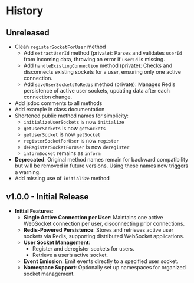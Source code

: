 # History

## Unreleased

-   Clean `registerSocketForUser` method
    -   Add `extractUserId` method (private): Parses and validates `userId` from incoming data, throwing an error if `userId` is missing.
    -   Add `handleExistingConnection` method (private): Checks and disconnects existing sockets for a user, ensuring only one active connection.
    -   Add `saveUserSocketsToRedis` method (private): Manages Redis persistence of active user sockets, updating data after each connection change.
-   Add jsdoc comments to all methods
-   Add example in class documentation
-   Shortened public method names for simplicity:
    -   `initializeUserSockets` is now `initialize`
    -   `getUserSockets` is now `getSockets`
    -   `getUserSocket` is now `getSocket`
    -   `registerSocketForUser` is now `register`
    -   `deRegisterSocketForUser` is now `deregister`
    -   `informSocket` remains as `inform`
-   **Deprecated**: Original method names remain for backward compatibility but will be removed in future versions. Using these names now triggers a warning.
-   Add missing use of `initialize` method

## v1.0.0 - Initial Release

-   **Initial Features**:
    -   **Single Active Connection per User**: Maintains one active WebSocket connection per user, disconnecting prior connections.
    -   **Redis-Powered Persistence**: Stores and retrieves active user sockets via Redis, supporting distributed WebSocket applications.
    -   **User Socket Management**:
        -   Register and deregister sockets for users.
        -   Retrieve a user’s active socket.
    -   **Event Emission**: Emit events directly to a specified user socket.
    -   **Namespace Support**: Optionally set up namespaces for organized socket management.
